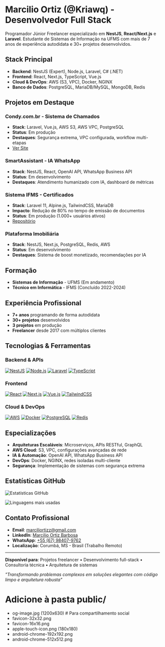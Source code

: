 # Marcilio Ortiz (@Kriawq) - Desenvolvedor Full Stack

Programador Júnior Freelancer especializado em **NestJS**, **React/Next.js** e **Laravel**. Estudante de Sistemas de Informação na UFMS com mais de 7 anos de experiência autodidata e 30+ projetos desenvolvidos.

## Stack Principal

- **Backend**: NestJS (Expert), Node.js, Laravel, C# (.NET)
- **Frontend**: React, Next.js, TypeScript, Vue.js
- **Cloud & DevOps**: AWS (S3, VPC), Docker, NGINX
- **Banco de Dados**: PostgreSQL, MariaDB/MySQL, MongoDB, Redis

## Projetos em Destaque

### Condy.com.br - Sistema de Chamados
- **Stack**: Laravel, Vue.js, AWS S3, AWS VPC, PostgreSQL
- **Status**: Em produção
- **Destaques**: Segurança extrema, VPC configurada, workflow multi-etapas
- [Ver Site](https://condy.com.br)

### SmartAssistant - IA WhatsApp
- **Stack**: NestJS, React, OpenAI API, WhatsApp Business API
- **Status**: Em desenvolvimento
- **Destaques**: Atendimento humanizado com IA, dashboard de métricas

### Sistema IFMS - Certificados
- **Stack**: Laravel 11, Alpine.js, TailwindCSS, MariaDB
- **Impacto**: Redução de 80% no tempo de emissão de documentos
- **Status**: Em produção (1.000+ usuários ativos)
- [Repositório](https://github.com/KriawqZero/IFMS-Sistema_CargaHoraria)

### Plataforma Imobiliária
- **Stack**: NestJS, Next.js, PostgreSQL, Redis, AWS
- **Status**: Em desenvolvimento
- **Destaques**: Sistema de boost monetizado, recomendações por IA

## Formação

- **Sistemas de Informação** - UFMS (Em andamento)
- **Técnico em Informática** - IFMS (Concluído 2022-2024)

## Experiência Profissional

- **7+ anos** programando de forma autodidata
- **30+ projetos** desenvolvidos
- **3 projetos** em produção
- **Freelancer** desde 2017 com múltiplos clientes

## Tecnologias & Ferramentas

### Backend & APIs
[![NestJS](https://img.shields.io/badge/NestJS-E0234E?logo=nestjs&logoColor=white)](#)
[![Node.js](https://img.shields.io/badge/Node.js-339933?logo=nodedotjs&logoColor=white)](#)
[![Laravel](https://img.shields.io/badge/Laravel-FF2D20?logo=laravel&logoColor=white)](#)
[![TypeScript](https://img.shields.io/badge/TypeScript-3178C6?logo=typescript&logoColor=white)](#)

### Frontend
[![React](https://img.shields.io/badge/React-61DAFB?logo=react&logoColor=black)](#)
[![Next.js](https://img.shields.io/badge/Next.js-000000?logo=nextdotjs&logoColor=white)](#)
[![Vue.js](https://img.shields.io/badge/Vue.js-4FC08D?logo=vuedotjs&logoColor=white)](#)
[![TailwindCSS](https://img.shields.io/badge/Tailwind_CSS-06B6D4?logo=tailwind-css&logoColor=white)](#)

### Cloud & DevOps
[![AWS](https://img.shields.io/badge/AWS-232F3E?logo=amazon-aws&logoColor=white)](#)
[![Docker](https://img.shields.io/badge/Docker-2496ED?logo=docker&logoColor=white)](#)
[![PostgreSQL](https://img.shields.io/badge/PostgreSQL-4169E1?logo=postgresql&logoColor=white)](#)
[![Redis](https://img.shields.io/badge/Redis-DC382D?logo=redis&logoColor=white)](#)

## Especializações

- **Arquiteturas Escaláveis**: Microserviços, APIs RESTful, GraphQL
- **AWS Cloud**: S3, VPC, configurações avançadas de rede
- **IA & Automação**: OpenAI API, WhatsApp Business API
- **DevOps**: Docker, NGINX, redes isoladas multi-cliente
- **Segurança**: Implementação de sistemas com segurança extrema

## Estatísticas GitHub

![Estatísticas GitHub](https://github-readme-stats.vercel.app/api?username=KriawqZero&show_icons=true&theme=dark&hide_border=true&bg_color=0D1117&title_color=6366F1&icon_color=6366F1&text_color=E5E7EB)

![Linguagens mais usadas](https://github-readme-stats.vercel.app/api/top-langs/?username=KriawqZero&layout=compact&theme=dark&hide_border=true&bg_color=0D1117&title_color=6366F1&text_color=E5E7EB)

## Contato Profissional

- **Email**: marciliortizz@gmail.com
- **LinkedIn**: [Marcilio Ortiz Barbosa](https://www.linkedin.com/in/marcilio-ortiz/)
- **WhatsApp**: [+55 (67) 98407-9762](https://api.whatsapp.com/send?phone=5567984079762)
- **Localização**: Corumbá, MS - Brasil (Trabalho Remoto)

---

**Disponível para**: Projetos freelancer • Desenvolvimento full-stack • Consultoria técnica • Arquitetura de sistemas

*"Transformando problemas complexos em soluções elegantes com código limpo e arquitetura robusta"*
# Adicione à pasta public/
- og-image.jpg (1200x630) # Para compartilhamento social
- favicon-32x32.png
- favicon-16x16.png  
- apple-touch-icon.png (180x180)
- android-chrome-192x192.png
- android-chrome-512x512.png